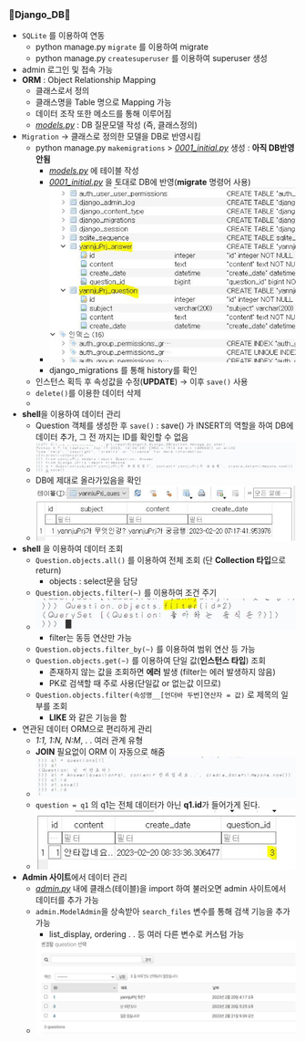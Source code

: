 ### 💫Django_DB💫
   - `SQLite` 를 이용하여 연동
     - python manage.py `migrate` 를 이용하여 migrate
     - python manage.py `createsuperuser` 를 이용하여 superuser 생성
   - admin 로그인 및 접속 가능
   - **ORM** : Object Relationship Mapping
     - 클래스로서 정의
     - 클래스명을 Table 명으로 Mapping 가능
     - 데이터 조작 또한 메소드를 통해 이루어짐
     - *[models.py](./yannjuPrj/models.py)* : DB 질문모델 작성 (즉, 클래스정의)
   - `Migration` → 클래스로 정의한 모델을 DB로 반영시킴
     - python manage.py `makemigrations` > *[0001_initial.py](./yannjuPrj/migrations/0001_initial.py)* 생성 : **아직 DB반영 안됨**
       - *[models.py](./yannjuPrj/models.py)* 에 테이블 작성
       - *[0001_initial.py](./yannjuPrj/migrations/0001_initial.py)* 을 토대로 DB에 반영(**migrate** 명령어 사용)
       - ![migrateImg](../img/2_img.JPG)
       - django_migrations 를 통해 history를 확인
     - 인스턴스 획득 후 속성값을 수정(**UPDATE**) → 이후 `save()` 사용
     - `delete()`를 이용한 데이터 삭제
     - 
   - **shell**을 이용하여 데이터 관리
     - Question 객체를 생성한 후 `save()` : save() 가 INSERT의 역할을 하여 DB에 데이터 추가, 그 전 까지는 ID를 확인할 수 없음
     - ![QuestionSave](../img/2_img(1).JPG)
     - DB에 제대로 올라가있음을 확인
     - ![QuestionCk](../img/2_img(2).JPG)
   - **shell**  을 이용하여 데이터 조회
     - `Question.objects.all()` 를 이용하여 전체 조회 (단 **Collection 타입**으로 return)
       - objects : select문을 담당
     - `Question.objects.filter(~)` 를 이용하여 조건 주기
     - ![filter](../img/2_img(3).JPG)
       - filter는 동등 연산만 가능
     - `Question.objects.filter_by(~)` 를 이용하여 범위 연산 등 가능
     - `Question.objects.get(~)` 를 이용하여 단일 값(**인스턴스 타입**) 조회
       - 존재하지 않는 값을 조회하면 **에러** 발생 (filter는 에러 발생하지 않음)
       - PK로 검색할 때 주로 사용(단일값 or 없는값 이므로)
     - `Question.objects.filter(속성명__[언더바 두번]연산자 = 값)` 로 제목의 일부를 조회
       - **LIKE** 와 같은 기능을 함
   - 연관된 데이터 ORM으로 편리하게 관리
     - *1:1, 1:N, N:M*,  . . 여러 관계 유형
     - **JOIN**  필요없이 ORM 이 자동으로 해줌
      - ![join](../img/2_img(4).JPG)
     - `question = q1` 의 q1는 전체 데이터가 아닌 **q1.id**가 들어가게 된다.
     - ![joinDB](../img/2_img(5).JPG) 
 - **Admin 사이트**에서 데이터 관리
   - *[admin.py](./yannjuPrj/admin.py)* 내에 클래스(테이블)을 import 하여 불러오면 admin 사이트에서 데이터를 추가 가능
   - `admin.ModelAdmin`을 상속받아 `search_files` 변수를 통해 검색 기능을 추가 가능
     - list_display, ordering . . 등 여러 다른 변수로 커스텀 가능
   - ![admin](../img/2_img(6).JPG)